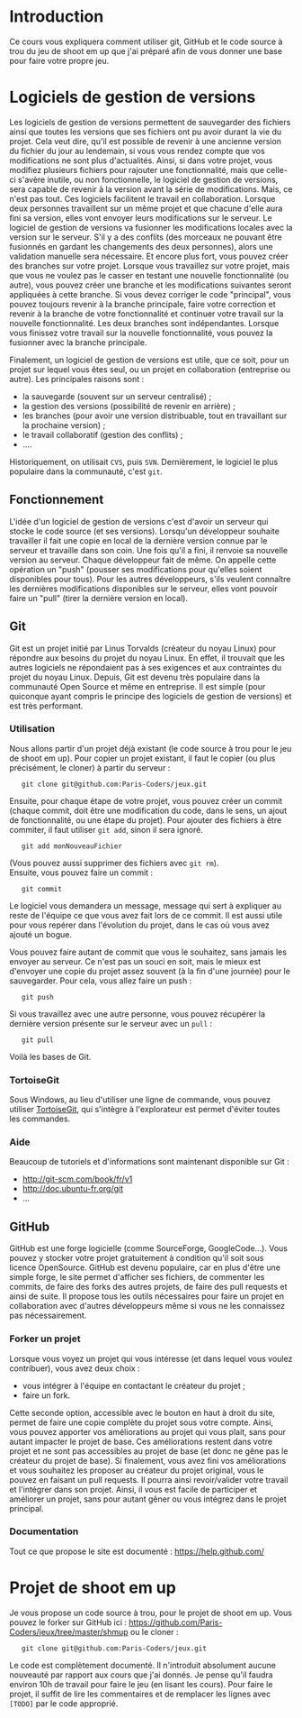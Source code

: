 # Introduction

Ce cours vous expliquera comment utiliser git, GitHub et le code source à trou du jeu de shoot em up que j'ai préparé afin de vous donner une base pour faire votre propre jeu.

# Logiciels de gestion de versions

Les logiciels de gestion de versions permettent de sauvegarder des fichiers ainsi que toutes les versions que ses fichiers ont pu avoir durant la vie du projet. Cela veut dire, qu'il est possible de revenir à une ancienne version du fichier du jour au lendemain, si vous vous rendez compte que vos modifications ne sont plus d'actualités.
Ainsi, si dans votre projet, vous modifiez plusieurs fichiers pour rajouter une fonctionnalité, mais que celle-ci s'avère inutile, ou non fonctionnelle, le logiciel de gestion de versions, sera capable de revenir à la version avant la série de modifications. Mais, ce n'est pas tout. Ces logiciels facilitent le travail en collaboration. Lorsque deux personnes travaillent sur un même projet et que chacune d'elle aura fini sa version, elles vont envoyer leurs modifications sur le serveur. Le logiciel de gestion de versions va fusionner les modifications locales avec la version sur le serveur. S'il y a des conflits (des morceaux ne pouvant être fusionnés en gardant les changements des deux personnes), alors une validation manuelle sera nécessaire.
Et encore plus fort, vous pouvez créer des branches sur votre projet. Lorsque vous travaillez sur votre projet, mais que vous ne voulez pas le casser en testant une nouvelle fonctionnalité (ou autre), vous pouvez créer une branche et les modifications suivantes seront appliquées à cette branche. Si vous devez corriger le code "principal", vous pouvez toujours revenir à la branche principale, faire votre correction et revenir à la branche de votre fonctionnalité et continuer votre travail sur la nouvelle fonctionnalité. Les deux branches sont indépendantes. Lorsque vous finissez votre travail sur la nouvelle fonctionnalité, vous pouvez la fusionner avec la branche principale.

Finalement, un logiciel de gestion de versions est utile, que ce soit, pour un projet sur lequel vous êtes seul, ou un projet en collaboration (entreprise ou autre). Les principales raisons sont :

* la sauvegarde (souvent sur un serveur centralisé) ;
* la gestion des versions (possibilité de revenir en arrière) ;
* les branches (pour avoir une version distribuable, tout en travaillant sur la prochaine version) ;
* le travail collaboratif (gestion des conflits) ;
* ....

Historiquement, on utilisait `CVS`, puis `SVN`. Dernièrement, le logiciel le plus populaire dans la communauté, c'est `git`.

## Fonctionnement

L'idée d'un logiciel de gestion de versions c'est d'avoir un serveur qui stocke le code source (et ses versions). Lorsqu'un développeur souhaite travailler il fait une copie en local de la dernière version connue par le serveur et travaille dans son coin. Une fois qu'il a fini, il renvoie sa nouvelle version au serveur.
Chaque développeur fait de même. On appelle cette opération un "push" (pousser ses modifications pour qu'elles soient disponibles pour tous). Pour les autres développeurs, s'ils veulent connaître les dernières modifications disponibles sur le serveur, elles vont pouvoir faire un "pull" (tirer la dernière version en local).

## Git

Git est un projet initié par Linus Torvalds (créateur du noyau Linux) pour répondre aux besoins du projet du noyau Linux. En effet, il trouvait que les autres logiciels ne répondaient pas à ses exigences et aux contraintes du projet du noyau Linux.
Depuis, Git est devenu très populaire dans la communauté Open Source et même en entreprise. Il est simple (pour quiconque ayant compris le principe des logiciels de gestion de versions) et est très performant.

### Utilisation

Nous allons partir d'un projet déjà existant (le code source à trou pour le jeu de shoot em up).
Pour copier un projet existant, il faut le copier (ou plus précisément, le cloner) à partir du serveur :

```
   git clone git@github.com:Paris-Coders/jeux.git
```

Ensuite, pour chaque étape de votre projet, vous pouvez créer un commit (chaque commit, doit être une modification du code, dans le sens, un ajout de fonctionnalité, ou une étape du projet).
Pour ajouter des fichiers à être commiter, il faut utiliser `git add`, sinon il sera ignoré.

```
   git add monNouveauFichier
```

(Vous pouvez aussi supprimer des fichiers avec `git rm`).   
Ensuite, vous pouvez faire un commit :

```
   git commit
```

Le logiciel vous demandera un message, message qui sert à expliquer au reste de l'équipe ce que vous avez fait lors de ce commit. Il est aussi utile pour vous repérer dans l'évolution du projet, dans le cas où vous avez ajouté un bogue.
   
Vous pouvez faire autant de commit que vous le souhaitez, sans jamais les envoyer au serveur. Ce n'est pas un souci en soit, mais le mieux est d'envoyer une copie du projet assez souvent (à la fin d'une journée) pour le sauvegarder. Pour cela, vous allez faire un push :

```
   git push
```

Si vous travaillez avec une autre personne, vous pouvez récupérer la dernière version présente sur le serveur avec un `pull` :

```
   git pull
```
   
Voilà les bases de Git.   

### TortoiseGit

Sous Windows, au lieu d'utiliser une ligne de commande, vous pouvez utiliser [TortoiseGit](https://code.google.com/p/tortoisegit/), qui s'intègre à l'explorateur est permet d'éviter toutes les commandes.

### Aide

Beaucoup de tutoriels et d'informations sont maintenant disponible sur Git :
* http://git-scm.com/book/fr/v1
* http://doc.ubuntu-fr.org/git
* ...

## GitHub

GitHub est une forge logicielle (comme SourceForge, GoogleCode...). Vous pouvez y stocker votre projet gratuitement à condition qu'il soit sous licence OpenSource. GitHub est devenu populaire, car en plus d'être une simple forge, le site permet d'afficher ses fichiers, de commenter les commits, de faire des forks des autres projets, de faire des pull requests et ainsi de suite.
Il propose tous les outils nécessaires pour faire un projet en collaboration avec d'autres développeurs même si vous ne les connaissez pas nécessairement.

### Forker un projet

Lorsque vous voyez un projet qui vous intéresse (et dans lequel vous voulez contribuer), vous avez deux choix :
* vous intégrer à l'équipe en contactant le créateur du projet ;
* faire un fork.

Cette seconde option, accessible avec le bouton en haut à droit du site, permet de faire une copie complète du projet sous votre compte. Ainsi, vous pouvez apporter vos améliorations au projet qui vous plait, sans pour autant impacter le projet de base. Ces améliorations restent dans votre projet et ne sont pas accessibles au projet de base (et donc ne gêne pas le créateur du projet de base). Si finalement, vous avez fini vos améliorations et vous souhaitez les proposer au créateur du projet original, vous le pouvez en faisant un pull requests. Il pourra ainsi revoir/valider votre travail et l'intégrer dans son projet. Ainsi, il vous est facile de participer et améliorer un projet, sans pour autant gêner ou vous intégrez dans le projet principal.

### Documentation

Tout ce que propose le site est documenté : https://help.github.com/

# Projet de shoot em up

Je vous propose un code source à trou, pour le projet de shoot em up. Vous pouvez le forker sur GitHub ici : https://github.com/Paris-Coders/jeux/tree/master/shmup ou le cloner :

```
   git clone git@github.com:Paris-Coders/jeux.git
```

Le code est complètement documenté. Il n'introduit absolument aucune nouveauté par rapport aux cours que j'ai donnés. Je pense qu'il faudra environ 10h de travail pour faire le jeu (en lisant les cours).
Pour faire le projet, il suffit de lire les commentaires et de remplacer les lignes avec `[TODO]` par le code approprié.
